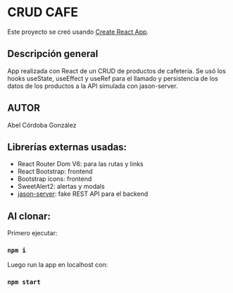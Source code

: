 # CRUD CAFE

Este proyecto se creó usando [Create React App](https://github.com/facebook/create-react-app).

## Descripción general

App realizada con React de un CRUD de productos de cafetería. 
Se usó los hooks useState, useEffect y useRef para el llamado y persistencia de los datos de los productos a la API simulada con jason-server.

## AUTOR
Abel Córdoba González

## Librerías externas usadas:

* React Router Dom V6: para las rutas y links
* React Bootstrap: frontend
* Bootstrap icons: frontend
* SweetAlert2: alertas y modals
* [jason-server](https://github.com/typicode/json-server): fake REST API para el backend


## Al clonar:

Primero ejecutar:
### `npm i`
Luego run la app en localhost con:
### `npm start`

